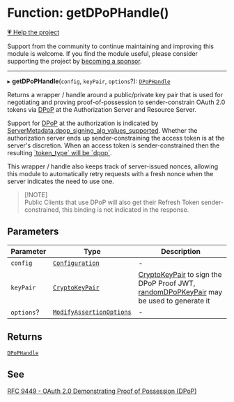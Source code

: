# Function: getDPoPHandle()

[💗 Help the project](https://github.com/sponsors/panva)

Support from the community to continue maintaining and improving this module is welcome. If you find the module useful, please consider supporting the project by [becoming a sponsor](https://github.com/sponsors/panva).

***

▸ **getDPoPHandle**(`config`, `keyPair`, `options`?): [`DPoPHandle`](../interfaces/DPoPHandle.md)

Returns a wrapper / handle around a public/private key pair that is used for
negotiating and proving proof-of-possession to sender-constrain OAuth 2.0
tokens via [DPoP](https://www.rfc-editor.org/rfc/rfc9449.html) at the Authorization Server and Resource Server.

Support for [DPoP](https://www.rfc-editor.org/rfc/rfc9449.html) at the authorization is indicated by
[ServerMetadata.dpop\_signing\_alg\_values\_supported](../interfaces/ServerMetadata.md#dpop_signing_alg_values_supported). Whether the
authorization server ends up sender-constraining the access token is at the
server's discretion. When an access token is sender-constrained then the
resulting
[\`token\_type\` will be \`dpop\`](../interfaces/TokenEndpointResponse.md#token_type).

This wrapper / handle also keeps track of server-issued nonces, allowing this
module to automatically retry requests with a fresh nonce when the server
indicates the need to use one.

> [!NOTE]\
> Public Clients that use DPoP will also get their Refresh Token
> sender-constrained, this binding is not indicated in the response.

## Parameters

| Parameter | Type | Description |
| ------ | ------ | ------ |
| `config` | [`Configuration`](../classes/Configuration.md) | - |
| `keyPair` | [`CryptoKeyPair`](../interfaces/CryptoKeyPair.md) | [CryptoKeyPair](../interfaces/CryptoKeyPair.md) to sign the DPoP Proof JWT, [randomDPoPKeyPair](randomDPoPKeyPair.md) may be used to generate it |
| `options`? | [`ModifyAssertionOptions`](../interfaces/ModifyAssertionOptions.md) | - |

## Returns

[`DPoPHandle`](../interfaces/DPoPHandle.md)

## See

[RFC 9449 - OAuth 2.0 Demonstrating Proof of Possession (DPoP)](https://www.rfc-editor.org/rfc/rfc9449.html)
